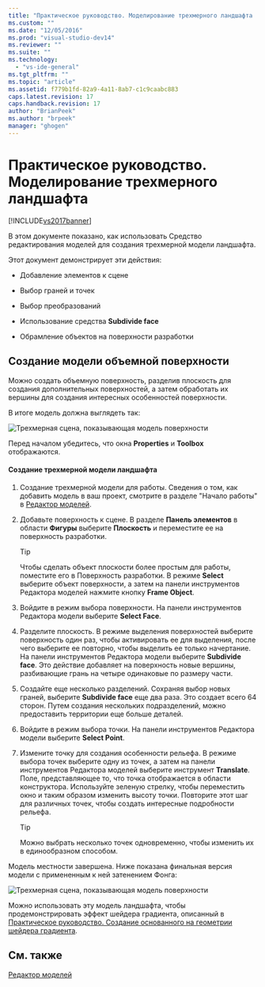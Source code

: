 ```yaml
---
title: "Практическое руководство. Моделирование трехмерного ландшафта | Microsoft Docs"
ms.custom: ""
ms.date: "12/05/2016"
ms.prod: "visual-studio-dev14"
ms.reviewer: ""
ms.suite: ""
ms.technology: 
  - "vs-ide-general"
ms.tgt_pltfrm: ""
ms.topic: "article"
ms.assetid: f779b1fd-82a9-4a11-8ab7-c1c9caabc883
caps.latest.revision: 17
caps.handback.revision: 17
author: "BrianPeek"
ms.author: "brpeek"
manager: "ghogen"
---
```

# Практическое руководство. Моделирование трехмерного ландшафта
[!INCLUDE[vs2017banner](../code-quality/includes/vs2017banner.md)]

В этом документе показано, как использовать Средство редактирования моделей для создания трехмерной модели ландшафта.  
  
 Этот документ демонстрирует эти действия:  
  
-   Добавление элементов к сцене  
  
-   Выбор граней и точек  
  
-   Выбор преобразований  
  
-   Использование средства **Subdivide face**  
  
-   Обрамление объектов на поверхности разработки  
  
## Создание модели объемной поверхности  
 Можно создать объемную поверхность, разделив плоскость для создания дополнительных поверхностей, а затем обработать их вершины для создания интересных особенностей поверхности.  
  
 В итоге модель должна выглядеть так:  
  
 ![Трехмерная сцена, показывающая модель поверхности](../designers/media/digit-terrain-model.png "Digit\-Terrain\-Model")  
  
 Перед началом убедитесь, что окна **Properties** и **Toolbox** отображаются.  
  
#### Создание трехмерной модели ландшафта  
  
1.  Создание трехмерной модели для работы.  Сведения о том, как добавить модель в ваш проект, смотрите в разделе "Начало работы" в [Редактор моделей](../designers/model-editor.md).  
  
2.  Добавьте поверхность к сцене.  В разделе **Панель элементов** в области **Фигуры** выберите **Плоскость** и переместите ее на поверхность разработки.  
  
    > [!TIP]
    >  Чтобы сделать объект плоскости более простым для работы, поместите его в Поверхность разработки.  В режиме **Select** выберите объект поверхности, а затем на панели инструментов Редактора моделей нажмите кнопку **Frame Object**.  
  
3.  Войдите в режим выбора поверхности.  На панели инструментов Редактора модели выберите **Select Face**.  
  
4.  Разделите плоскость.  В режиме выделения поверхностей выберите поверхность один раз, чтобы активировать ее для выделения, после чего выберите ее повторно, чтобы выделить ее только начертание.  На панели инструментов Редактора модели выберите **Subdivide face**.  Это действие добавляет на поверхность новые вершины, разбивающие грань на четыре одинаковые по размеру части.  
  
5.  Создайте еще несколько разделений.  Сохраняя выбор новых граней, выберите **Subdivide face** еще два раза.  Это создает всего 64 сторон.  Путем создания нескольких подразделений, можно предоставить территории еще больше деталей.  
  
6.  Войдите в режим выбора точки.  На панели инструментов Редактора модели выберите **Select Point**.  
  
7.  Измените точку для создания особенности рельефа.  В режиме выбора точек выберите одну из точек, а затем на панели инструментов Редактора моделей выберите инструмент **Translate**.  Поле, представляющее то, что точка отображается в области конструктора.  Используйте зеленую стрелку, чтобы переместить окно и таким образом изменить высоту точки.  Повторите этот шаг для различных точек, чтобы создать интересные подробности рельефа.  
  
    > [!TIP]
    >  Можно выбрать несколько точек одновременно, чтобы изменить их в единообразном способом.  
  
 Модель местности завершена.  Ниже показана финальная версия модели с примененным к ней затенением Фонга:  
  
 ![Трехмерная сцена, показывающая модель поверхности](../designers/media/digit-terrain-model.png "Digit\-Terrain\-Model")  
  
 Можно использовать эту модель ландшафта, чтобы продемонстрировать эффект шейдера градиента, описанный в [Практическое руководство. Создание основанного на геометрии шейдера градиента](../designers/how-to-create-a-geometry-based-gradient-shader.md).  
  
## См. также  
 [Редактор моделей](../designers/model-editor.md)